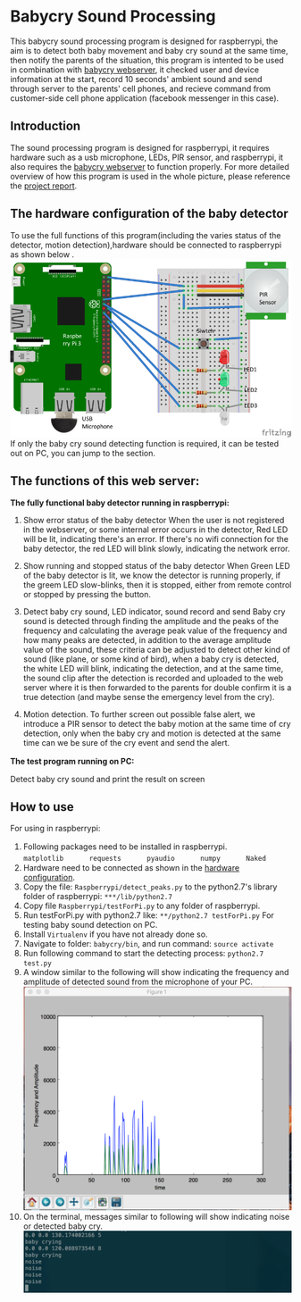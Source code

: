 # Babycry Sound Processing
This babycry sound processing program is designed for raspberrypi, the aim is to detect both baby movement and baby cry sound at the same time, then notify the parents of the situation, this program is intented to be used in combination with [babycry webserver](https://github.com/ericzhangle/babycrywebserver), it checked user and device information at the start, record 10 seconds' ambient sound and send through server to the parents' cell phones, and recieve command from customer-side cell phone application (facebook messenger in this case).
## Introduction
The sound processing program is designed for raspberrypi, it requires hardware such as a usb microphone, LEDs, PIR sensor, and raspberrypi, it also requires the [babycry webserver](https://github.com/ericzhangle/babycrywebserver) to function properly. For more detailed overview of how this program is used in the whole picture, please reference the [project report](report).

## The hardware configuration of the baby detector
To use the full functions of this program(including the varies status of the detector, motion detection),hardware should be connected to raspberrypi as shown below .
![](images/hardware.png)
If only the baby cry sound detecting function is required, it can be tested out on PC, you can jump to the section. 

## The functions of this web server:

**The fully functional baby detector running in raspberrypi:**

1. Show error status of the baby detector
   When the user is not registered in the webserver, or some internal error occurs in the detector, Red LED will be lit, indicating there's an error. If there's no wifi connection for the baby detector, the red LED will blink slowly, indicating the network error.

2. Show running and stopped status of the baby detector
   When Green LED of the baby detector is lit, we know the detector is running properly, if the greem LED slow-blinks, then it is stopped, either from remote control or stopped by  pressing the button.

3. Detect baby cry sound, LED indicator, sound record and send
   Baby cry sound is detected through finding the amplitude and the peaks of the frequency and calculating the average peak value of the frequency and how many peaks are detected, in addition to the average amplitude value of the sound, these criteria can be adjusted to detect other kind of sound (like plane, or some kind of bird), when a baby cry is detected, the white LED will blink, indicating the detection, and at the same time, the sound clip after the detection is recorded and uploaded to the web server where it is then forwarded to the parents for double confirm it is a true detection (and maybe sense the emergency level from the cry).

4. Motion detection.
   To further screen out possible false alert, we introduce a PIR sensor to detect the baby motion at the same time of cry detection, only when the baby cry and motion is detected at the same time can we be sure of the cry event and send the alert.

**The test program running on PC:**　　　

Detect baby cry sound and print the result on screen

## How to use
For using in raspberrypi:
1. Following packages need to be installed in raspberrypi.　　　
　`matplotlib`　　　
  `requests`　　　
  `pyaudio`　　　
  `numpy`　　　
  `Naked`
2. Hardware need to be connected as shown in the [hardware configuration](#the-hardware-configuration-of-the-baby-detector).
3. Copy the file:  `Raspberrypi/detect_peaks.py` to the python2.7's library folder of raspberrypi:  `***/lib/python2.7`
4. Copy  file `Raspberrypi/testForPi.py` to any folder of raspberrypi.
5. Run testForPi.py with python2.7 like:
`**/python2.7 testForPi.py`
For testing baby sound detection on PC.
6. Install  `Virtualenv` if you have not already done so.
7. Navigate to folder:  `babycry/bin`, and run command:
   `source activate`
8. Run following command to start the detecting process:
 `python2.7 test.py`
9. A window similar to the following will show indicating the frequency and amplitude of detected sound from the microphone of your PC.
![](images/frequencyAamplitude.png)
10. On the terminal, messages similar to following will show indicating noise or detected baby cry.
![](images/output.png)


   


